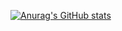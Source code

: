 
[![Anurag's GitHub stats](https://github-readme-stats.vercel.app/api?username=Daniel-Tambee&show_icons=true&theme=github_dark)](https://github.com/anuraghazra/github-readme-stats)
<!-- ### Hi there 👋 -->
<!--
**Daniel-Tambee/Daniel-Tambee** is a ✨ _special_ ✨ repository because its `README.md` (this file) appears on your GitHub profile.

Here are some ideas to get you started:

- 🔭 I’m currently working on ...
- 🌱 I’m currently learning ...
- 👯 I’m looking to collaborate on ...
- 🤔 I’m looking for help with ...
- 💬 Ask me about ...
- 📫 How to reach me: ...
- 😄 Pronouns: ...
- ⚡ Fun fact: ...
-->
